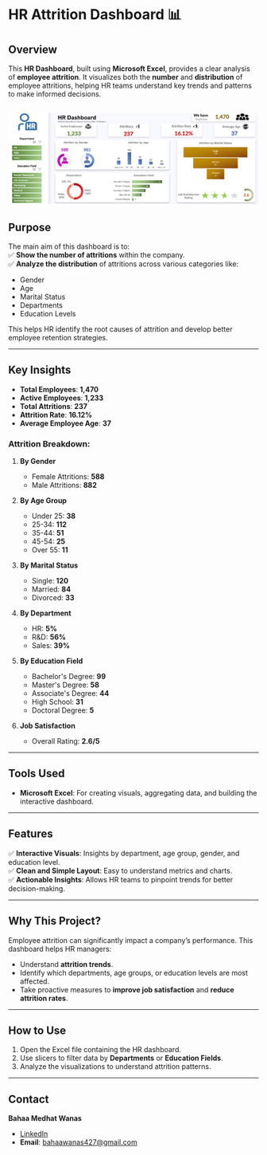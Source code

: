 # HR Attrition Dashboard 📊  

## Overview  
This **HR Dashboard**, built using **Microsoft Excel**, provides a clear analysis of **employee attrition**. It visualizes both the **number** and **distribution** of employee attritions, helping HR teams understand key trends and patterns to make informed decisions.

![HR Dashboard](Excel_Dashboard.png) 
---

## Purpose  
The main aim of this dashboard is to:  
✅ **Show the number of attritions** within the company.  
✅ **Analyze the distribution** of attritions across various categories like:  
   - Gender  
   - Age  
   - Marital Status  
   - Departments  
   - Education Levels  

This helps HR identify the root causes of attrition and develop better employee retention strategies.  

---

## Key Insights  
- **Total Employees**: **1,470**  
- **Active Employees**: **1,233**  
- **Total Attritions**: **237**  
- **Attrition Rate**: **16.12%**  
- **Average Employee Age**: **37**  

### Attrition Breakdown:  
1. **By Gender**  
   - Female Attritions: **588**  
   - Male Attritions: **882**  

2. **By Age Group**  
   - Under 25: **38**  
   - 25-34: **112**  
   - 35-44: **51**  
   - 45-54: **25**  
   - Over 55: **11**  

3. **By Marital Status**  
   - Single: **120**  
   - Married: **84**  
   - Divorced: **33**  

4. **By Department**  
   - HR: **5%**  
   - R&D: **56%**  
   - Sales: **39%**  

5. **By Education Field**  
   - Bachelor's Degree: **99**  
   - Master's Degree: **58**  
   - Associate's Degree: **44**  
   - High School: **31**  
   - Doctoral Degree: **5**  

6. **Job Satisfaction**  
   - Overall Rating: **2.6/5**  

---

## Tools Used  
- **Microsoft Excel**: For creating visuals, aggregating data, and building the interactive dashboard.  

---

## Features  
✅ **Interactive Visuals**: Insights by department, age group, gender, and education level.  
✅ **Clean and Simple Layout**: Easy to understand metrics and charts.  
✅ **Actionable Insights**: Allows HR teams to pinpoint trends for better decision-making.  

---

## Why This Project?  
Employee attrition can significantly impact a company’s performance. This dashboard helps HR managers:  
- Understand **attrition trends**.  
- Identify which departments, age groups, or education levels are most affected.  
- Take proactive measures to **improve job satisfaction** and **reduce attrition rates**.  

---

## How to Use  
1. Open the Excel file containing the HR dashboard.  
2. Use slicers to filter data by **Departments** or **Education Fields**.  
3. Analyze the visualizations to understand attrition patterns.  

---

## Contact  
**Bahaa Medhat Wanas**  
- [LinkedIn](https://www.linkedin.com/in/bahaa-wanas-9797b923a)  
- **Email**: bahaawanas427@gmail.com  


